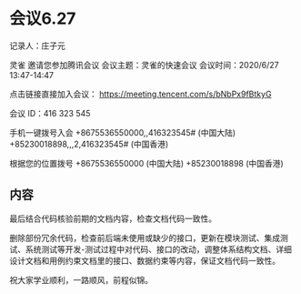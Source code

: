 # 会议6.27

记录人：庄子元

灵雀 邀请您参加腾讯会议
会议主题：灵雀的快速会议
会议时间：2020/6/27 13:47-14:47

点击链接直接加入会议：
https://meeting.tencent.com/s/bNbPx9fBtkyG

会议 ID：416 323 545

手机一键拨号入会
+8675536550000,,416323545# (中国大陆)
+85230018898,,,2,416323545# (中国香港)

根据您的位置拨号
+8675536550000 (中国大陆)
+85230018898 (中国香港)

## 内容

最后结合代码核验前期的文档内容，检查文档代码一致性。

删除部份冗余代码，检查前后端未使用或缺少的接口，更新在模块测试、集成测试、系统测试等开发-测试过程中对代码、接口的改动，调整体系结构文档、详细设计文档和用例约束文档里的接口、数据约束等内容，保证文档代码一致性。

祝大家学业顺利，一路顺风，前程似锦。
